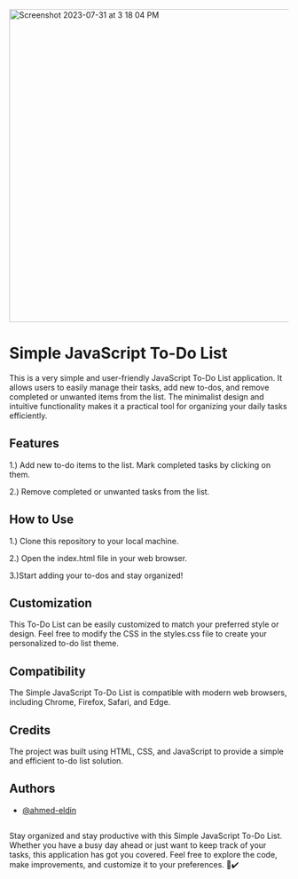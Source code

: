 
<img width="564" alt="Screenshot 2023-07-31 at 3 18 04 PM" src="https://github.com/ahmed-eldin/javascript-todo-list/assets/111728755/aac616c8-43bf-408c-9f64-363a00909cc6">



# Simple JavaScript To-Do List

This is a very simple and user-friendly JavaScript To-Do List application. It allows users to easily manage their tasks, add new to-dos, and remove completed or unwanted items from the list. The minimalist design and intuitive functionality makes it a practical tool for organizing your daily tasks efficiently.


## Features

1.) Add new to-do items to the list.
Mark completed tasks by clicking on them.

2.) Remove completed or unwanted tasks from the list.
## How to Use

1.) Clone this repository to your local machine.

2.) Open the index.html file in your web browser.

3.)Start adding your to-dos and stay organized!
## Customization

This To-Do List can be easily customized to match your preferred style or design. Feel free to modify the CSS in the styles.css file to create your personalized to-do list theme.
## Compatibility

The Simple JavaScript To-Do List is compatible with modern web browsers, including Chrome, Firefox, Safari, and Edge.
## Credits

The project was built using HTML, CSS, and JavaScript to provide a simple and efficient to-do list solution.
## Authors

- [@ahmed-eldin](https://www.github.com/ahmed-eldin)

##  

Stay organized and stay productive with this Simple JavaScript To-Do List. Whether you have a busy day ahead or just want to keep track of your tasks, this application has got you covered. Feel free to explore the code, make improvements, and customize it to your preferences. 📝✔️
